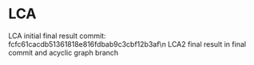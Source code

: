 # LCA

LCA initial final result commit: fcfc61cacdb51361818e816fdbab9c3cbf12b3af\n
LCA2 final result in final commit and acyclic graph branch
